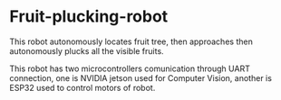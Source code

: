 # Fruit-plucking-robot
This robot autonomously locates fruit tree, then approaches then autonomously plucks all the visible fruits. 

This robot has two microcontrollers comunication through UART connection, one is NVIDIA jetson used for Computer Vision, another is ESP32 used to control motors of robot. 
